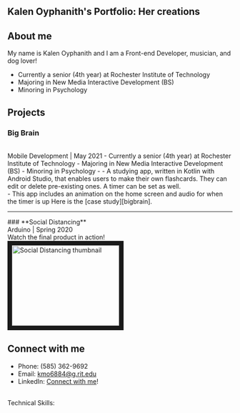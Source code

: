 ## Kalen Oyphanith's Portfolio: Her creations

## About me
My name is Kalen Oyphanith and I am a Front-end Developer, musician, and dog lover!

- Currently a senior (4th year) at Rochester Institute of Technology
- Majoring in New Media Interactive Development (BS)
- Minoring in Psychology

## Projects
### **Big Brain**
<br/>
Mobile Development | May 2021
- Currently a senior (4th year) at Rochester Institute of Technology
- Majoring in New Media Interactive Development (BS)
- Minoring in Psychology
- 
- A studying app, written in Kotlin with Android Studio, that enables users to make their own flashcards. They can edit or delete pre-existing ones. A timer can be set as well.
<br>
- This app includes an animation on the home screen and audio for when the timer is up
Here is the [case study][bigbrain].

<hr />
### **Social Distancing**
<br/>
Arduino | Spring 2020
<br>
Watch the final product in action!
<br>
<a href="https://www.youtube.com/watch?v=0ekzd7p4OpE" target="_blank"><img src="http://i3.ytimg.com/vi/0ekzd7p4OpE/maxresdefault.jpg" 
alt="Social Distancing thumbnail" width="240" height="180" border="10" /></a>

## Connect with me
- Phone: (585) 362-9692 
- Email: kmo6884@g.rit.edu
- LinkedIn: [Connect with me][linkedin]!

<br />
Technical Skills:

<br />
<br />

[linkedin]: https://www.linkedin.com/in/kalenoyphanith
[bigbrain]: https://docs.google.com/presentation/d/13K17s_97AfyLZiTc2omqva7LcB6KvNwScjGSTdEghuo/edit#slide=id.gd9b827b7db_0_101
